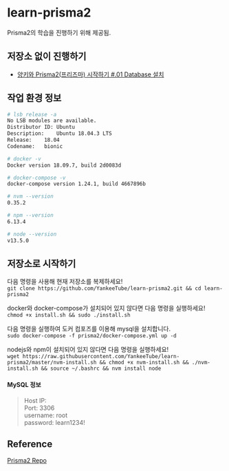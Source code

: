 # learn-prisma2
Prisma2의 학습을 진행하기 위해 제공됨.  


저장소 없이 진행하기
---
*  [양키와 Prisma2(프리즈마) 시작하기 #.01 Database 설치](https://gmyankee.tistory.com/266)  
  
## 작업 환경 정보
```bash
# lsb_release -a
No LSB modules are available.
Distributor ID:	Ubuntu
Description:	Ubuntu 18.04.3 LTS
Release:	18.04
Codename:	bionic

# docker -v
Docker version 18.09.7, build 2d0083d

# docker-compose -v
docker-compose version 1.24.1, build 4667896b

# nvm --version
0.35.2

# npm --version
6.13.4

# node --version
v13.5.0
```  
  
## 저장소로 시작하기
다음 명령을 사용해 현재 저장소를 복제하세요!  
```git clone https://github.com/YankeeTube/learn-prisma2.git && cd learn-prisma2```  

docker와 docker-compose가 설치되어 있지 않다면 다음 명령을 실행하세요!  
```chmod +x install.sh && sudo ./install.sh```
  
다음 명령을 실행하여 도커 컴포즈를 이용해 mysql을 설치합니다.  
```sudo docker-compose -f prisma2/docker-compose.yml up -d```  
  
nodejs와 npm이 설치되어 있지 않다면 다음 명령을 실행하세요!  
```wget https://raw.githubusercontent.com/YankeeTube/learn-prisma2/master/nvm-install.sh && chmod +x nvm-install.sh && ./nvm-install.sh && source ~/.bashrc && nvm install node```  
  

#### MySQL 정보
> Host IP: <YOUR IP>  
> Port: 3306  
> username: root  
> password: learn1234!  

## Reference
[Prisma2 Repo](https://github.com/prisma/prisma2)
